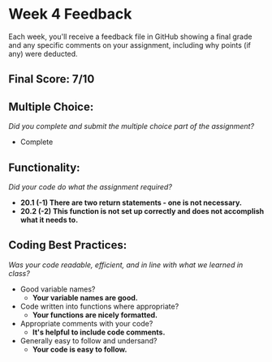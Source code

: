 # Week 4 Feedback
Each week, you'll receive a feedback file in GitHub showing a final grade and any specific comments on your assignment, including why points (if any) were deducted.


## Final Score: 7/10

## Multiple Choice:
_Did you complete and submit the multiple choice part of the assignment?_
* Complete

## Functionality: 
_Did your code do what the assignment required?_
* **20.1 (-1) There are two return statements - one is not necessary.**
* **20.2 (-2) This function is not set up correctly and does not accomplish what it needs to.**

## Coding Best Practices:
_Was your code readable, efficient, and in line with what we learned in class?_
* Good variable names?
  * **Your variable names are good.**
* Code written into functions where appropriate?
  * **Your functions are nicely formatted.**
* Appropriate comments with your code?
  * **It's helpful to include code comments.**
* Generally easy to follow and undersand?
  * **Your code is easy to follow.**
